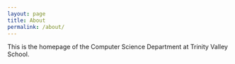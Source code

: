 ```yaml
---
layout: page
title: About
permalink: /about/
---
```


This is the homepage of the Computer Science Department at Trinity Valley School.
